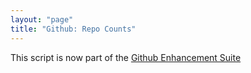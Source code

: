 ```yaml
---
layout: "page"
title: "Github: Repo Counts"
---
```

This script is now part of the
[Github Enhancement Suite](http://github.com/skratchdot/github-enhancement-suite)
